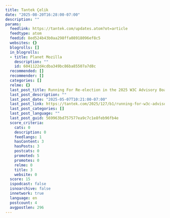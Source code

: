 ```yaml
---
title: Tantek Çelik
date: "2025-08-20T16:28:00-07:00"
description: ""
params:
  feedlink: https://tantek.com/updates.atom?ot=article
  feedtype: atom
  feedid: 8ed524b43b0aa298ffa08918096ef8c5
  websites: {}
  blogrolls: []
  in_blogrolls:
  - title: Planet Mozilla
    description: ""
    id: 6041122d4cdba349bc86ba85507a7d8c
  recommended: []
  recommender: []
  categories: []
  relme: {}
  last_post_title: Running For Re-election in the 2025 W3C Advisory Board (AB) Election
  last_post_description: ""
  last_post_date: "2025-05-07T10:21:00-07:00"
  last_post_link: https://tantek.com/2025/127/b1/running-for-w3c-advisory-board-ab-election
  last_post_categories: []
  last_post_language: ""
  last_post_guid: 569963bd757577ea9c7c1e8feb96fb4e
  score_criteria:
    cats: 0
    description: 0
    feedlangs: 1
    hasContent: 3
    hasPosts: 3
    postcats: 0
    promoted: 5
    promotes: 0
    relme: 0
    title: 3
    website: 0
  score: 15
  ispodcast: false
  isnoarchive: false
  innetwork: true
  language: en
  postcount: 4
  avgpostlen: 296
---
```

